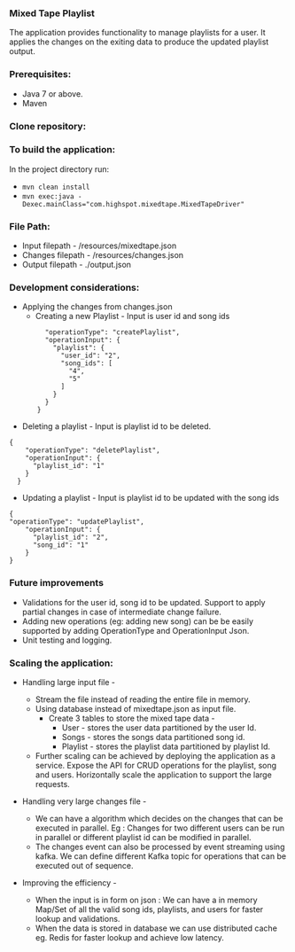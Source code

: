 ### Mixed Tape Playlist 

The application provides functionality to manage playlists for a user. 
It applies the changes on the exiting data to produce the updated playlist output. 


### Prerequisites:
* Java 7 or above.
* Maven

### Clone repository:


### To build the application:
In the project directory run:
* `mvn clean install`
* `mvn exec:java -Dexec.mainClass="com.highspot.mixedtape.MixedTapeDriver"`

### File Path:
* Input filepath - /resources/mixedtape.json
* Changes filepath - /resources/changes.json
* Output filepath - ./output.json


### Development considerations:
* Applying the changes from changes.json 
    * Creating a new Playlist - Input is user id and song ids
```{
         "operationType": "createPlaylist",
         "operationInput": {
           "playlist": {
             "user_id": "2",
             "song_ids": [
               "4",
               "5"
             ]
           }
         }
       }
 ```
  * Deleting a playlist - Input is playlist id to be deleted. 
```
{
    "operationType": "deletePlaylist",
    "operationInput": {
      "playlist_id": "1"
    }
  }
```
   * Updating a playlist - Input is playlist id to be updated with the song ids
```
{
"operationType": "updatePlaylist",
    "operationInput": {
      "playlist_id": "2",
      "song_id": "1"
    }
}
```


### Future improvements
* Validations for the user id, song id to be updated. Support to apply partial changes in case of intermediate change failure.
* Adding new operations (eg: adding new song) can be be easily supported by adding OperationType and OperationInput Json. 
* Unit testing and logging. 

 
### Scaling the application:
* Handling large input file -
    * Stream the file instead of reading the entire file in memory.  
    * Using database instead of mixedtape.json as input file.
        * Create 3 tables to store the mixed tape data - 
            * User - stores the  user data partitioned by the user Id.
            * Songs - stores the songs data partitioned song id. 
            * Playlist - stores the playlist data partitioned by playlist Id.
    * Further scaling can be achieved by deploying the application as a service. Expose the API for CRUD operations for the playlist, 
      song and users. Horizontally scale the application to support the large requests.  

* Handling very large changes file -
    *  We can have a algorithm which decides on the changes that can be executed in parallel. 
    Eg : Changes for two different users can be run in parallel or different playlist id can be modified in parallel.  
    * The changes event can also be processed by event streaming using kafka. We can define different Kafka topic for operations 
   that can be executed out of sequence.  

* Improving the efficiency - 
    * When the input is in form on json : We can have a in memory Map/Set of all the valid song ids, playlists, and users for faster 
       lookup and validations. 
    * When the data is stored in database we can use distributed cache eg. Redis for faster lookup and achieve low latency. 

